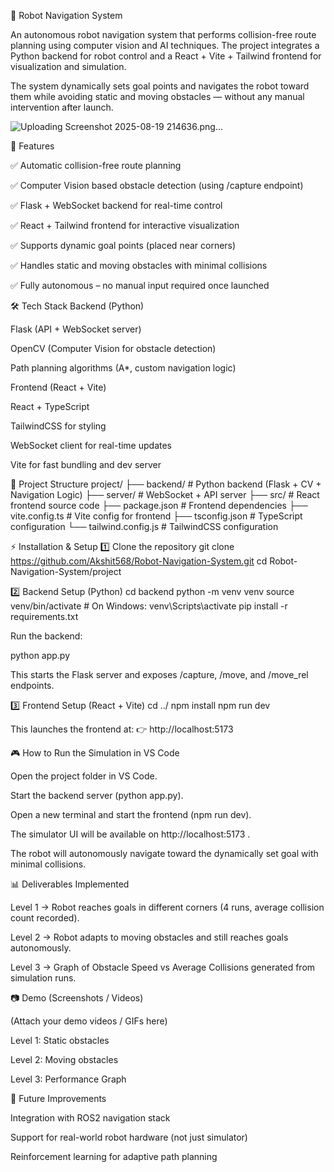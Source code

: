 
🤖 Robot Navigation System

An autonomous robot navigation system that performs collision-free route planning using computer vision and AI techniques.
The project integrates a Python backend for robot control and a React + Vite + Tailwind frontend for visualization and simulation.

The system dynamically sets goal points and navigates the robot toward them while avoiding static and moving obstacles — without any manual intervention after launch.

![Uploading Screenshot 2025-08-19 214636.png…]()

🚀 Features

✅ Automatic collision-free route planning

✅ Computer Vision based obstacle detection (using /capture endpoint)

✅ Flask + WebSocket backend for real-time control

✅ React + Tailwind frontend for interactive visualization

✅ Supports dynamic goal points (placed near corners)

✅ Handles static and moving obstacles with minimal collisions

✅ Fully autonomous – no manual input required once launched

🛠️ Tech Stack
Backend (Python)

Flask (API + WebSocket server)

OpenCV (Computer Vision for obstacle detection)

Path planning algorithms (A*, custom navigation logic)

Frontend (React + Vite)

React + TypeScript

TailwindCSS for styling

WebSocket client for real-time updates

Vite for fast bundling and dev server

📂 Project Structure
project/
├── backend/             # Python backend (Flask + CV + Navigation Logic)
├── server/              # WebSocket + API server
├── src/                 # React frontend source code
├── package.json         # Frontend dependencies
├── vite.config.ts       # Vite config for frontend
├── tsconfig.json        # TypeScript configuration
└── tailwind.config.js   # TailwindCSS configuration

⚡ Installation & Setup
1️⃣ Clone the repository
git clone https://github.com/Akshit568/Robot-Navigation-System.git
cd Robot-Navigation-System/project

2️⃣ Backend Setup (Python)
cd backend
python -m venv venv
source venv/bin/activate   # On Windows: venv\Scripts\activate
pip install -r requirements.txt


Run the backend:

python app.py


This starts the Flask server and exposes /capture, /move, and /move_rel endpoints.

3️⃣ Frontend Setup (React + Vite)
cd ../
npm install
npm run dev


This launches the frontend at:
👉 http://localhost:5173

🎮 How to Run the Simulation in VS Code

Open the project folder in VS Code.

Start the backend server (python app.py).

Open a new terminal and start the frontend (npm run dev).

The simulator UI will be available on http://localhost:5173
.

The robot will autonomously navigate toward the dynamically set goal with minimal collisions.

📊 Deliverables Implemented

Level 1 → Robot reaches goals in different corners (4 runs, average collision count recorded).

Level 2 → Robot adapts to moving obstacles and still reaches goals autonomously.

Level 3 → Graph of Obstacle Speed vs Average Collisions generated from simulation runs.

📷 Demo (Screenshots / Videos)

(Attach your demo videos / GIFs here)

Level 1: Static obstacles

Level 2: Moving obstacles

Level 3: Performance Graph

📌 Future Improvements

Integration with ROS2 navigation stack

Support for real-world robot hardware (not just simulator)

Reinforcement learning for adaptive path planning
